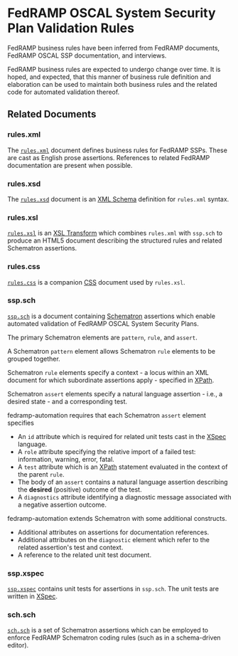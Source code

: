 # FedRAMP OSCAL System Security Plan Validation Rules

FedRAMP business rules have been inferred from FedRAMP documents, FedRAMP OSCAL SSP documentation, and interviews.

FedRAMP business rules are expected to undergo change over time. It is hoped, and expected, that this manner of business rule definition and elaboration can be used to maintain both business rules and the related code for automated validation thereof.

## Related Documents

### rules.xml

The [`rules.xml`](rules.xml) document defines business rules for FedRAMP SSPs. These are cast as English prose assertions. References to related FedRAMP documentation are present when possible.

### rules.xsd

The [`rules.xsd`](rules.xsd) document is an [XML Schema](https://www.w3.org/TR/xmlschema11-1/) definition
for `rules.xml` syntax.

### rules.xsl

[`rules.xsl`](rules.xsl) is an [XSL Transform](https://www.w3.org/TR/xslt-30/) which combines `rules.xml` with `ssp.sch` to produce an HTML5 document describing the structured rules and related Schematron assertions.

### rules.css

[`rules.css`](rules.css) is a companion [CSS](https://www.w3.org/Style/CSS/) document used by `rules.xsl`.

### ssp.sch

[`ssp.sch`](ssp.sch) is a document containing [Schematron](https://schematron.com/) assertions which enable automated validation of FedRAMP OSCAL System Security Plans.

The primary Schematron elements are `pattern`, `rule`, and `assert`.

A Schematron `pattern` element allows Schematron `rule` elements to be grouped together.

Schematron `rule` elements specify a context - a locus within an XML document for which subordinate assertions apply - specified in [XPath](https://www.w3.org/TR/xpath-31/).

Schematron `assert` elements specify a natural language assertion - i.e., a desired state - and a corresponding test.

fedramp-automation requires that each Schematron `assert` element specifies

- An `id` attribute which is required for related unit tests cast in the [XSpec](https://github.com/xspec/xspec) language.
- A `role` attribute specifying the relative import of a failed test: information, warning, error, fatal.
- A `test` attribute which is an [XPath](https://www.w3.org/TR/xpath-31/) statement evaluated in the context of the parent `rule`.
- The body of an `assert` contains a natural language assertion describing the **desired** (positive) outcome of the test.
- A `diagnostics` attribute identifying a diagnostic message associated with a negative assertion outcome.

fedramp-automation extends Schematron with some additional constructs.

- Additional attributes on assertions for documentation references.
- Additional attributes on the `diagnostic` element which refer to the related assertion's test and context.
- A reference to the related unit test document.

### ssp.xspec

[`ssp.xspec`](../test/ssp.xspec) contains unit tests for assertions in `ssp.sch`. The unit tests are written in [XSpec](https://github.com/xspec/xspec).

### sch.sch

[`sch.sch`](../sch/sch.sch) is a set of Schematron assertions which can be employed to enforce FedRAMP Schematron coding rules (such as in a schema-driven editor).
